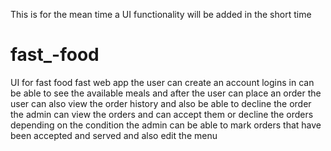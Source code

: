 This is for the mean time a UI functionality will be added in the short time

# fast_-food
UI for fast food fast web app
the user can create an account logins in can be able to see the available meals and after the user can place an order
the user can also view the order history and also be able to decline the order
the admin can view the orders and can accept them or decline the orders depending on the condition
the admin can be able to mark orders that have been accepted and served and also edit the menu
